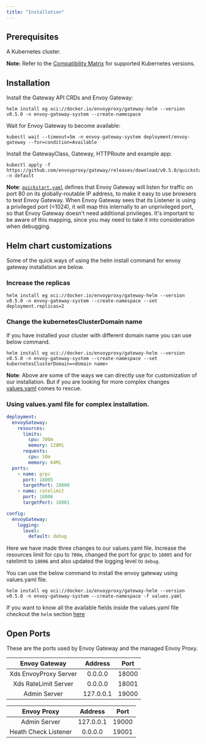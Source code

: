 ```yaml
---
title: "Installation"
---
```


## Prerequisites

A Kubernetes cluster.

__Note:__ Refer to the [Compatibility Matrix](/blog/2022/10/01/versions/) for supported Kubernetes versions.

## Installation

Install the Gateway API CRDs and Envoy Gateway:

```shell
helm install eg oci://docker.io/envoyproxy/gateway-helm --version v0.5.0 -n envoy-gateway-system --create-namespace
```

Wait for Envoy Gateway to become available:

```shell
kubectl wait --timeout=5m -n envoy-gateway-system deployment/envoy-gateway --for=condition=Available
```

Install the GatewayClass, Gateway, HTTPRoute and example app:

```shell
kubectl apply -f https://github.com/envoyproxy/gateway/releases/download/v0.5.0/quickstart.yaml -n default
```

**Note**: [`quickstart.yaml`] defines that Envoy Gateway will listen for
traffic on port 80 on its globally-routable IP address, to make it easy to use
browsers to test Envoy Gateway. When Envoy Gateway sees that its Listener is
using a privileged port (<1024), it will map this internally to an
unprivileged port, so that Envoy Gateway doesn't need additional privileges.
It's important to be aware of this mapping, since you may need to take it into
consideration when debugging.

[`quickstart.yaml`]: https://github.com/envoyproxy/gateway/releases/download/v0.5.0/quickstart.yaml

## Helm chart customizations

Some of the quick ways of using the helm install command for envoy gateway installation are below. 

### Increase the replicas

```
helm install eg oci://docker.io/envoyproxy/gateway-helm --version v0.5.0 -n envoy-gateway-system --create-namespace --set deployment.replicas=2
```

### Change the kubernetesClusterDomain name
If you have installed your cluster with different domain name you can use below command.

```
helm install eg oci://docker.io/envoyproxy/gateway-helm --version v0.5.0 -n envoy-gateway-system --create-namespace --set kubernetesClusterDomain=<domain name>
```

**Note**: Above are some of the ways we can directly use for customization of our installation. But if you are looking for more complex changes [values.yaml](https://helm.sh/docs/chart_template_guide/values_files/) comes to rescue.

### Using values.yaml file for complex installation.

```yaml
deployment:
  envoyGateway:
    resources:
      limits:
        cpu: 700m
        memory: 128Mi
      requests:
        cpu: 10m
        memory: 64Mi
  ports:
    - name: grpc
      port: 18005
      targetPort: 18000
    - name: ratelimit
      port: 18006
      targetPort: 18001

config:
  envoyGateway:
    logging:
      level:
        default: debug
```

Here we have made three changes to our values.yaml file. Increase the resources limit for cpu to `700m`, changed the port for grpc to `18005` and for ratelimit to `18006` and also updated the logging level to `debug`.

You can use the below command to install the envoy gateway using values.yaml file.

```
helm install eg oci://docker.io/envoyproxy/gateway-helm --version v0.5.0 -n envoy-gateway-system --create-namespace -f values.yaml
```

If you want to know all the available fields inside the values.yaml file checkout the `helm` section [here](../helm/api.md)

## Open Ports

These are the ports used by Envoy Gateway and the managed Envoy Proxy.

| Envoy Gateway          | Address   |  Port  |
|:----------------------:|:---------:|:------:|
| Xds EnvoyProxy Server  | 0.0.0.0   | 18000  |
| Xds RateLimit Server   | 0.0.0.0   | 18001  |
| Admin Server           | 127.0.0.1 | 19000  |
               


| Envoy Proxy         | Address     | Port    |
|:-----------------:  |:-----------:| :-----: |
| Admin Server        | 127.0.0.1   | 19000   |
| Heath Check Listener| 0.0.0.0     | 19001   |